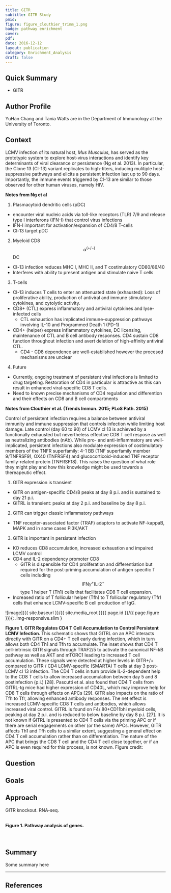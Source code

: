 ```yaml
---
title: GITR
subtitle: GITR Study
pmid:
figure: figure_clouthier_trimm_1.png
badge: pathway enrichment
cover:
pdf:
date: 2016-12-12
layout: publication
category: Enrichment_Analysis
draft: false
---
```


## Quick Summary
* GITR

## Author Profile
YuHan Chang and Tania Watts are in the Department of Immunology at the University of Toronto.

## Context



LCMV infection of its natural host, *Mus Musculus*, has served as the prototypic system to explore host-virus interactions and identify key determinants of viral clearance or persistence (Ng et al. 2013). In particular, the Clone 13 (Cl-13) variant replicates to high-titers, inducing mulitiple host-suppressive pathways and elicits a persistent infection last up to 90 days. Importantly, the immune events triggered by Cl-13 are similar to those observed for other human viruses, namely HIV.

**Notes from Ng et al**

1. Plasmacytoid dendritic cells (pDC)
  - encounter viral nucleic acids via toll-like receptors (TLR) 7/9 and release type I interferons (IFN-I) that control virus infections
  - IFN-I important for activation/expansion of CD4/8 T-cells
  - Cl-13 target pDC
2. Myeloid CD8$$\alpha^{(+/-)}$$ DC
  - Cl-13 infection reduces MHC I, MHC II, and T costimulatory CD80/86/40
  - Interferes with ability to present antigen and stimulate naive T cells
3. T-cells
  - Cl-13 induces T cells to enter an attenuated state (exhausted): Loss of proliferative ability, production of antiviral and immune stimulatory cytokines, and cytolytic activity.
  - CD8+ (CTL) express inflammatory and antiviral cytokines and lyse-infected cells
    - CTL exhaustion has implicated immune-suppression pathways involving IL-10 and Programmed Death 1 (PD-1)
  - CD4+ (helper) express inflammatory cytokines, DC licensing, maintenance of CTL and B cell antibody responses. CD4 sustain CD8 function throughout infection and avert deletion of high-affinity antiviral CTL.
    - CD4 - CD8 dependence are well-established however the procesed mechanisms are unclear
4. Future
  - Currently, ongoing treatment of persistent viral infections is limited to drug targeting. Restoration of CD4 in particular is attractive as this can result in enhanced viral-specific CD8 T cells.
  - Need to known precise mechanisms of CD4 regulation and differention and their effects on CD8 and B cell compartments


**Notes from Clouthier et al. (Trends Immun. 2015; PLoS Path. 2015)**

Control of persistent infection requires a balance between antiviral immunity and immune suppression that controls infection while limiting host damage. Late control (day 60 to 90) of LCMV cl 13 is achieved by a functionally exhausted but nevertheless effective CD8 T cell respose as well as neutralizing antibodies (nAb). While pro- and anti-inflammatory are well-implicated, persistent infections also modulate expression of costimulatory members of the TNFR superfamily: 4-1 BB (TNF superfamily member 9/TNFRSF9), OX40 (TNFRSF4) and glucocorticoid-induced TNF receptor family-related protein (TNFRSF18). This raises the question of what role they might play and how this knowledge might be used towards a thereapeutic effect.

1. GITR expression is transient
  - GITR on antigen-specific CD4/8 peaks at day 8 p.i. and is sustained to day 21 p.i.
  - GITRL is transient: peaks at day 2 p.i. and baseline by day 8 p.i.
2. GITR can trigger classic inflammatory pathways
  - TNF receptor-associated factor (TRAF) adaptors to activate NF-kappaB, MAPK and in some cases PI3K/AKT
3. GITR is important in persistent infection
  - KO reduces CD8 accumulation, increased exhaustion and impaired LCMV control
  - CD4 and IL-2 dependency promoter CD8
    - GITR is dispensible for CD4 proliferation and differentiation but required for the post-priming accumulation of antigen specific T cells including $$\text{IFN}\gamma^+\text{IL-2}^+$$ type 1 helper T (Th1) cells that facilitates CD8 T cell expansion.
  - Increased ratio of T follicular helper (Tfh) to T follicular regulatory (Tfr) cells that enhance LCMV-specific B cell production of IgG.


  ![image]({{ site.baseurl }}/{{ site.media_root }}{{ page.id }}/{{ page.figure }}){: .img-responsive.slim }

  <div class="figure-legend well well-lg text-justify">
    <strong>Figure 1. GITR Regulates CD4 T Cell Accumulation to Control Persistent LCMV Infection. </strong> This schematic shows that GITRL on an APC interacts directly with GITR on a CD4+ T cell early during infection, which in turn allows both CD4 Th1 and Tfh to accumulate. The inset shows that CD4 T cell-intrinsic GITR signals through TRAF2/5 to activate the canonical NF-kB pathway as well as AKT and mTORC1 leading to increased T cell accumulation. These signals were detected at higher levels in GITR+/+ compared to GITR /  CD4 LCMV-specific (SMARTA) T cells at day 3 post-LCMV cl 13 infection. The CD4 T cells in turn provide IL-2-dependent help to the CD8 T cells to allow increased accumulation between day 5 and 8 postinfection (p.i.) [28]. Pascutti et al. also found that CD4 T cells from GITRL-tg mice had higher expression of CD40L, which may improve help for CD8 T cells through effects on APCs [29]. GITR also impacts on the ratio of Tfh to Tfr, allowing enhanced antibody responses. The net effect is increased LCMV-specific CD8 T cells and antibodies, which allows increased viral control. GITRL is found on F4/ 80+CD11bhi myeloid cells, peaking at day 2 p.i. and is reduced to below baseline by day 8 p.i. [27]. It is not known if GITRL is presented to CD4 T cells via the priming APC or if there are serial engagements on other (or the same) APCs. However, GITR affects Th1 and Tfh cells to a similar extent, suggesting a general effect on CD4 T cell accumulation rather than on differentiation. The nature of the APC that brings the CD8 T cell and the CD4 T cell close together, or if an APC is even required for this process, is not known. Figure credit:
  </div>

## Question

## Goals

## Approach
GITR knockout. RNA-seq.


<br/>

<div class="figure-legend well well-lg text-justify">
  <strong>Figure 1. Pathway analysis of genes.</strong>
</div>

<br/>
<br/>

## Summary

Some summary here

<hr/>

## References

<div class="panel_group" data-inline="23768490, 26481667, 25590581"></div>
